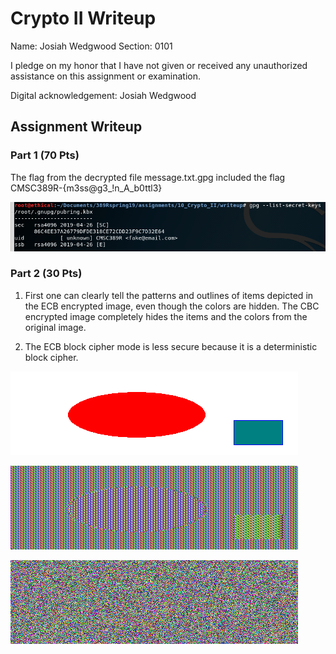 # Crypto II Writeup

Name: Josiah Wedgwood
Section: 0101

I pledge on my honor that I have not given or received any unauthorized
assistance on this assignment or examination.

Digital acknowledgement: Josiah Wedgwood

## Assignment Writeup

### Part 1 (70 Pts)

The flag from the decrypted file message.txt.gpg included the flag CMSC389R-{m3ss@g3_!n_A_b0ttl3}

![Screenshot of my gpg secret key output](https://github.com/demurewolf/389Rspring19/blob/master/assignments/10_Crypto_II/writeup/imported_gpg_key_screenshot.png)

### Part 2 (30 Pts)

1) First one can clearly tell the patterns and outlines of items depicted in the ECB encrypted image, even though the colors are hidden. The CBC encrypted image completely hides the items and the colors from the original image.

2) The ECB block cipher mode is less secure because it is a deterministic block cipher.

![Original Image](https://github.com/demurewolf/389Rspring19/blob/master/assignments/10_Crypto_II/writeup/original.bmp)

![Image after ECB Encryption](https://github.com/demurewolf/389Rspring19/blob/master/assignments/10_Crypto_II/writeup/ecb.bmp)

![Image after CBC Encryption](https://github.com/demurewolf/389Rspring19/blob/master/assignments/10_Crypto_II/writeup/cbc.bmp)
